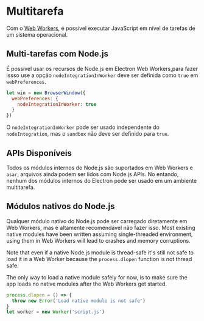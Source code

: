 # Multitarefa

Com o [Web Workers](https://developer.mozilla.org/en/docs/Web/API/Web_Workers_API/Using_web_workers), é possível executar JavaScript em nível de tarefas de um sistema operacional.

## Multi-tarefas com Node.js

É possível usar os recursos de Node.js em Electron Web Workers,para fazer issso use a opção `nodeIntegrationInWorker` deve ser definida como `true` em `webPreferences`.

```javascript
let win = new BrowserWindow({
  webPreferences: {
    nodeIntegrationInWorker: true
  }
})
```

O `nodeIntegrationInWorker` pode ser usado independente do `nodeIntegration`, mas o `sandbox` não deve ser definido para `true`.

## APIs Disponíveis

Todos os módulos internos do Node.js são suportados em Web Workers e `asar`, arquivos ainda podem ser lidos com Node.js APIs. No entando, nenhum dos módulos internos do Electron pode ser usado em um ambiente multitarefa.

## Módulos nativos do Node.js

Qualquer módulo nativo do Node.js pode ser carregado diretamente em Web Workers, mas é altamente recomendável não fazer isso. Most existing native modules have been written assuming single-threaded environment, using them in Web Workers will lead to crashes and memory corruptions.

Note that even if a native Node.js module is thread-safe it's still not safe to load it in a Web Worker because the `process.dlopen` function is not thread safe.

The only way to load a native module safely for now, is to make sure the app loads no native modules after the Web Workers get started.

```javascript
process.dlopen = () => {
  throw new Error('Load native module is not safe')
}
let worker = new Worker('script.js')
```